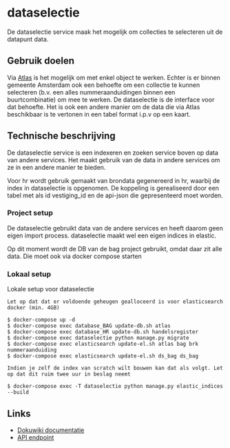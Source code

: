 # dataselectie
De dataselectie service maak het mogelijk om collecties te selecteren uit de datapunt data.

## Gebruik doelen
Via [Atlas](http://atlas.amsterdam.nl) is het mogelijk om met enkel object te werken. Echter is er binnen gemeente Amsterdam 
ook een behoefte om een collectie te kunnen selecteren (b.v. een alles nummeraanduidingen binnen een buurtcombinatie) om 
mee te werken. De dataselectie is de interface voor dat behoefte. Het is ook een andere manier om de data die via Atlas beschikbaar 
is te vertonen in een tabel format i.p.v op een kaart.

## Technische beschrijving
De dataselectie service is een indexeren en zoeken service boven op data van andere services. Het maakt gebruik van de 
data in andere services om ze in een andere manier te bieden.

Voor hr wordt gebruik gemaakt van brondata gegenereerd in hr, waarbij de index in dataselectie is opgenomen. De koppeling is gerealiseerd 
door een tabel met als id vestiging_id en de api-json die gepresenteerd moet worden.

### Project setup
De dataselectie gebruikt data van de andere services en heeft daarom geen eigen import process. dataselectie maakt 
wel een eigen indices in elastic.

Op dit moment wordt de DB van de bag project gebruikt, omdat daar zit alle data. Die moet ook via docker compose starten

### Lokaal setup
Lokale setup voor dataselectie

`Let op dat dat er voldoende geheugen gealloceerd is voor elasticsearch docker (min. 4GB)`

```
$ docker-compose up -d
$ docker-compose exec database_BAG update-db.sh atlas
$ docker-compose exec database_HR update-db.sh handelsregister
$ docker-compose exec dataselectie python manage.py migrate
$ docker-compose exec elasticsearch update-el.sh atlas bag brk nummeraanduiding
$ docker-compose exec elasticsearch update-el.sh ds_bag ds_bag
```

`Indien je zelf de index van scratch wilt bouwen kan dat als volgt. Let op dat dit ruim twee uur in beslag neemt`
```
$ docker-compose exec -T dataselectie python manage.py elastic_indices --build
```

 ## Links
 - [Dokuwiki documentatie](https://dokuwiki.datapunt.amsterdam.nl/doku.php?id=start:datapunt:dataselectiesconfluence)
 - [API endpoint](https://api.datapunt.amsterdam.nl)
